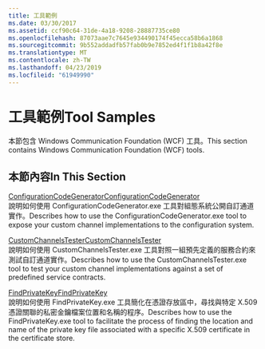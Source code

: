 ```yaml
---
title: 工具範例
ms.date: 03/30/2017
ms.assetid: ccf90c64-31de-4a18-9208-28887735ce80
ms.openlocfilehash: 87073aae7c7645e934490174f45ecca58b6a1868
ms.sourcegitcommit: 9b552addadfb57fab0b9e7852ed4f1f1b8a42f8e
ms.translationtype: MT
ms.contentlocale: zh-TW
ms.lasthandoff: 04/23/2019
ms.locfileid: "61949990"
---
```

# <a name="tool-samples"></a><span data-ttu-id="d5679-102">工具範例</span><span class="sxs-lookup"><span data-stu-id="d5679-102">Tool Samples</span></span>
<span data-ttu-id="d5679-103">本節包含 Windows Communication Foundation (WCF) 工具。</span><span class="sxs-lookup"><span data-stu-id="d5679-103">This section contains Windows Communication Foundation (WCF) tools.</span></span>  
  
## <a name="in-this-section"></a><span data-ttu-id="d5679-104">本節內容</span><span class="sxs-lookup"><span data-stu-id="d5679-104">In This Section</span></span>  
 [<span data-ttu-id="d5679-105">ConfigurationCodeGenerator</span><span class="sxs-lookup"><span data-stu-id="d5679-105">ConfigurationCodeGenerator</span></span>](../../../../docs/framework/wcf/samples/configurationcodegenerator.md)  
 <span data-ttu-id="d5679-106">說明如何使用 ConfigurationCodeGenerator.exe 工具對組態系統公開自訂通道實作。</span><span class="sxs-lookup"><span data-stu-id="d5679-106">Describes how to use the ConfigurationCodeGenerator.exe tool to expose your custom channel implementations to the configuration system.</span></span>  
  
 [<span data-ttu-id="d5679-107">CustomChannelsTester</span><span class="sxs-lookup"><span data-stu-id="d5679-107">CustomChannelsTester</span></span>](../../../../docs/framework/wcf/samples/customchannelstester.md)  
 <span data-ttu-id="d5679-108">說明如何使用 CustomChannelsTester.exe 工具對照一組預先定義的服務合約來測試自訂通道實作。</span><span class="sxs-lookup"><span data-stu-id="d5679-108">Describes how to use the CustomChannelsTester.exe tool to test your custom channel implementations against a set of predefined service contracts.</span></span>  
  
 [<span data-ttu-id="d5679-109">FindPrivateKey</span><span class="sxs-lookup"><span data-stu-id="d5679-109">FindPrivateKey</span></span>](../../../../docs/framework/wcf/samples/findprivatekey.md)  
 <span data-ttu-id="d5679-110">說明如何使用 FindPrivateKey.exe 工具簡化在憑證存放區中，尋找與特定 X.509 憑證關聯的私密金鑰檔案位置和名稱的程序。</span><span class="sxs-lookup"><span data-stu-id="d5679-110">Describes how to use the FindPrivateKey.exe tool to facilitate the process of finding the location and name of the private key file associated with a specific X.509 certificate in the certificate store.</span></span>

